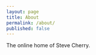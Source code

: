 ```yaml
---
layout: page
title: About
permalink: /about/
published: false
---
```


The online home of Steve Cherry.
